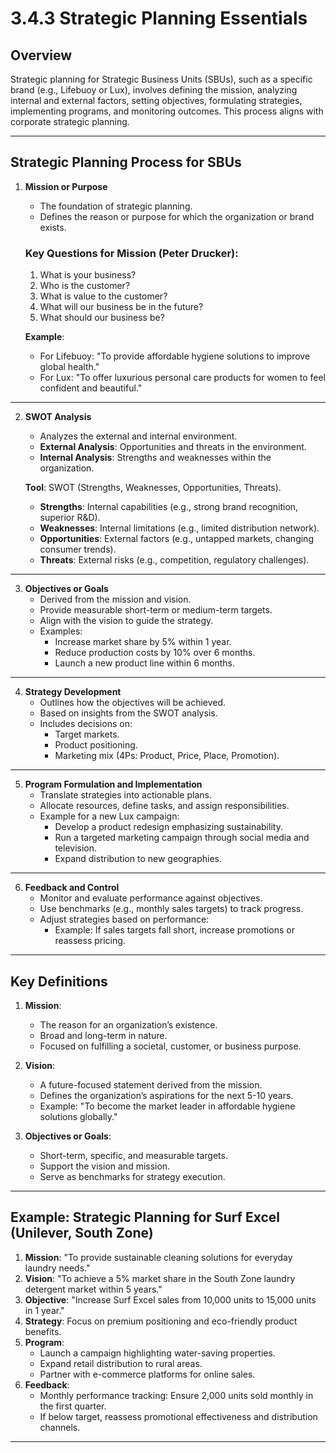 # 3.4.3 Strategic Planning Essentials

## Overview
Strategic planning for Strategic Business Units (SBUs), such as a specific brand (e.g., Lifebuoy or Lux), involves defining the mission, analyzing internal and external factors, setting objectives, formulating strategies, implementing programs, and monitoring outcomes. This process aligns with corporate strategic planning.

---

## Strategic Planning Process for SBUs

1. **Mission or Purpose**
   - The foundation of strategic planning.
   - Defines the reason or purpose for which the organization or brand exists.

   ### Key Questions for Mission (Peter Drucker):
   1. What is your business?
   2. Who is the customer?
   3. What is value to the customer?
   4. What will our business be in the future?
   5. What should our business be?

   **Example**:  
   - For Lifebuoy: "To provide affordable hygiene solutions to improve global health."
   - For Lux: "To offer luxurious personal care products for women to feel confident and beautiful."

---

2. **SWOT Analysis**
   - Analyzes the external and internal environment.
   - **External Analysis**: Opportunities and threats in the environment.
   - **Internal Analysis**: Strengths and weaknesses within the organization.

   **Tool**: SWOT (Strengths, Weaknesses, Opportunities, Threats).  
   - **Strengths**: Internal capabilities (e.g., strong brand recognition, superior R&D).  
   - **Weaknesses**: Internal limitations (e.g., limited distribution network).  
   - **Opportunities**: External factors (e.g., untapped markets, changing consumer trends).  
   - **Threats**: External risks (e.g., competition, regulatory challenges).

---

3. **Objectives or Goals**
   - Derived from the mission and vision.
   - Provide measurable short-term or medium-term targets.
   - Align with the vision to guide the strategy.
   - Examples:
     - Increase market share by 5% within 1 year.
     - Reduce production costs by 10% over 6 months.
     - Launch a new product line within 6 months.

---

4. **Strategy Development**
   - Outlines how the objectives will be achieved.
   - Based on insights from the SWOT analysis.
   - Includes decisions on:
     - Target markets.
     - Product positioning.
     - Marketing mix (4Ps: Product, Price, Place, Promotion).

---

5. **Program Formulation and Implementation**
   - Translate strategies into actionable plans.
   - Allocate resources, define tasks, and assign responsibilities.
   - Example for a new Lux campaign:
     - Develop a product redesign emphasizing sustainability.
     - Run a targeted marketing campaign through social media and television.
     - Expand distribution to new geographies.

---

6. **Feedback and Control**
   - Monitor and evaluate performance against objectives.
   - Use benchmarks (e.g., monthly sales targets) to track progress.
   - Adjust strategies based on performance:
     - Example: If sales targets fall short, increase promotions or reassess pricing.

---

## Key Definitions

1. **Mission**:
   - The reason for an organization’s existence.
   - Broad and long-term in nature.
   - Focused on fulfilling a societal, customer, or business purpose.

2. **Vision**:
   - A future-focused statement derived from the mission.
   - Defines the organization’s aspirations for the next 5-10 years.
   - Example: "To become the market leader in affordable hygiene solutions globally."

3. **Objectives or Goals**:
   - Short-term, specific, and measurable targets.
   - Support the vision and mission.
   - Serve as benchmarks for strategy execution.

---

## Example: Strategic Planning for Surf Excel (Unilever, South Zone)

1. **Mission**: "To provide sustainable cleaning solutions for everyday laundry needs."
2. **Vision**: "To achieve a 5% market share in the South Zone laundry detergent market within 5 years."
3. **Objective**: "Increase Surf Excel sales from 10,000 units to 15,000 units in 1 year."
4. **Strategy**: Focus on premium positioning and eco-friendly product benefits.
5. **Program**:
   - Launch a campaign highlighting water-saving properties.
   - Expand retail distribution to rural areas.
   - Partner with e-commerce platforms for online sales.
6. **Feedback**:
   - Monthly performance tracking: Ensure 2,000 units sold monthly in the first quarter.
   - If below target, reassess promotional effectiveness and distribution channels.

---

